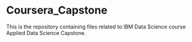 # Coursera_Capstone
This is the repository containing files related to IBM Data Science course Applied Data Science Capstone.
